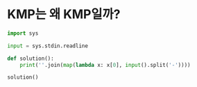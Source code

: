 # KMP는 왜 KMP일까?

```python
import sys

input = sys.stdin.readline

def solution():
    print(''.join(map(lambda x: x[0], input().split('-'))))

solution()
```

